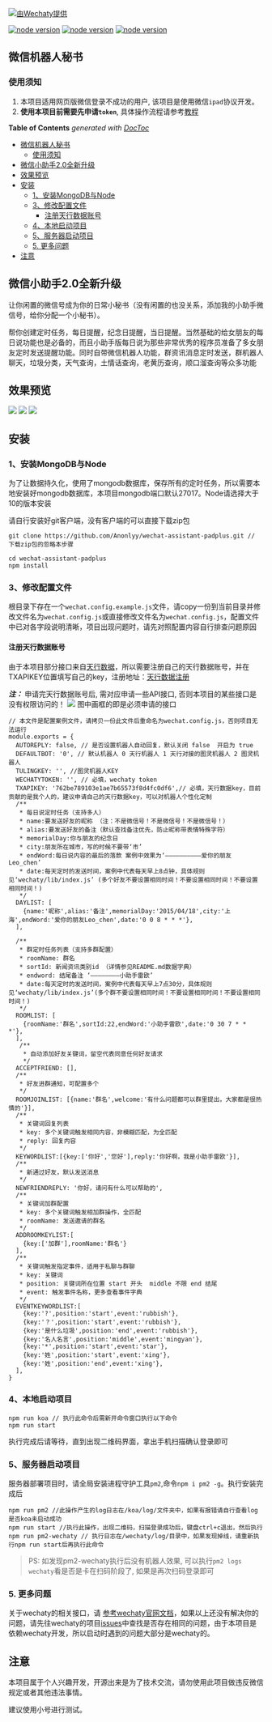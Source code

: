 

[![ 由Wechaty提供 ](https://img.shields.io/badge/Powered%20By-Wechaty-blue.svg)](https://github.com/chatie/wechaty)

[![node version](https://img.shields.io/badge/node-%3E%3D10-blue.svg)](http://nodejs.cn/download/)
[![node version](https://img.shields.io/badge/wechaty-%3E%3D0.38.4-blue.svg)](https://github.com/Chatie/wechaty)
[![node version](https://img.shields.io/badge/wechaty--puppet--padplus-%3E%3D0.6.2-green)](https://github.com/wechaty/wechaty-puppet-padplus)


## 微信机器人秘书 ##
### 使用须知
1. 本项目适用网页版微信登录不成功的用户, 该项目是使用微信`ipad`协议开发。
2. **使用本项目前需要先申请`token`**, 具体操作流程请参考[教程](https://github.com/juzibot/Welcome/wiki/Everything-about-Wechaty#1Token-%E7%9A%84%E5%8A%9F%E8%83%BD%E5%92%8C%E7%94%B3%E8%AF%B7)



<!-- START doctoc generated TOC please keep comment here to allow auto update -->
<!-- DON'T EDIT THIS SECTION, INSTEAD RE-RUN doctoc TO UPDATE -->
**Table of Contents**  *generated with [DocToc](https://github.com/thlorenz/doctoc)*

- [微信机器人秘书](#%e5%be%ae%e4%bf%a1%e6%9c%ba%e5%99%a8%e4%ba%ba%e7%a7%98%e4%b9%a6)
  - [使用须知](#%e4%bd%bf%e7%94%a8%e9%a1%bb%e7%9f%a5)
- [微信小助手2.0全新升级](#%e5%be%ae%e4%bf%a1%e5%b0%8f%e5%8a%a9%e6%89%8b20%e5%85%a8%e6%96%b0%e5%8d%87%e7%ba%a7)
- [效果预览](#%e6%95%88%e6%9e%9c%e9%a2%84%e8%a7%88)
- [安装](#%e5%ae%89%e8%a3%85)
  - [1、安装MongoDB与Node](#1%e5%ae%89%e8%a3%85mongodb%e4%b8%8enode)
  - [3、修改配置文件](#3%e4%bf%ae%e6%94%b9%e9%85%8d%e7%bd%ae%e6%96%87%e4%bb%b6)
    - [注册天行数据账号](#%e6%b3%a8%e5%86%8c%e5%a4%a9%e8%a1%8c%e6%95%b0%e6%8d%ae%e8%b4%a6%e5%8f%b7)
  - [4、本地启动项目](#4%e6%9c%ac%e5%9c%b0%e5%90%af%e5%8a%a8%e9%a1%b9%e7%9b%ae)
  - [5、服务器启动项目](#5%e6%9c%8d%e5%8a%a1%e5%99%a8%e5%90%af%e5%8a%a8%e9%a1%b9%e7%9b%ae)
  - [5. 更多问题](#5-%e6%9b%b4%e5%a4%9a%e9%97%ae%e9%a2%98)
- [注意](#%e6%b3%a8%e6%84%8f)

<!-- END doctoc generated TOC please keep comment here to allow auto update -->



## 微信小助手2.0全新升级

让你闲置的微信号成为你的日常小秘书（没有闲置的也没关系，添加我的小助手微信号，给你分配一个小秘书）。

帮你创建定时任务，每日提醒，纪念日提醒，当日提醒。当然基础的给女朋友的每日说功能也是必备的，而且小助手版每日说为那些非常优秀的程序员准备了多女朋友定时发送提醒功能。同时自带微信机器人功能，群资讯消息定时发送，群机器人聊天，垃圾分类，天气查询，土情话查询，老黄历查询，顺口溜查询等众多功能

## 效果预览

![](https://github.com/Anonlyy/wechat-assistant-padplus/tree/master/koa/assets/feature1.png)
![](https://github.com/Anonlyy/wechat-assistant-padplus/tree/master/koa/assets/feature2.png)
![](https://github.com/Anonlyy/wechat-assistant-padplus/tree/master/koa/assets/feature3.png)

## 安装

### 1、安装MongoDB与Node
为了让数据持久化，使用了mongodb数据库，保存所有的定时任务，所以需要本地安装好mongodb数据库，本项目mongodb端口默认27017。Node请选择大于10的版本安装

请自行安装好git客户端，没有客户端的可以直接下载zip包

```
git clone https://github.com/Anonlyy/wechat-assistant-padplus.git // 下载zip包的忽略本步骤

cd wechat-assistant-padplus
npm install
```
### 3、修改配置文件

根目录下存在一个`wechat.config.example.js`文件，请copy一份到当前目录并修改文件名为`wechat.config.js`或直接修改文件名为`wechat.config.js`，配置文件中已对各字段说明清晰，项目出现问题时，请先对照配置内容自行排查问题原因

#### 注册天行数据账号

由于本项目部分接口来自[天行数据](https://www.tianapi.com/signup.html?source=474284281)，所以需要注册自己的天行数据账号，并在TXAPIKEY位置填写自己的key，注册地址：[天行数据注册](https://www.tianapi.com/signup.html?source=474284281)

***注：*** 申请完天行数据账号后, 需对应申请一些API接口, 否则本项目的某些接口是没有权限访问的！
![](https://github.com/Anonlyy/wechat-assistant-padplus/tree/master/koa/assets/feature4.png)
图中画框的即是必须申请的接口
```
// 本文件是配置案例文件，请拷贝一份此文件后重命名为wechat.config.js，否则项目无法运行
module.exports = {
  AUTOREPLY: false, // 是否设置机器人自动回复，默认关闭 false  开启为 true
  DEFAULTBOT: '0', // 默认机器人 0 天行机器人 1 天行对接的图灵机器人 2 图灵机器人
  TULINGKEY: '', //图灵机器人KEY
  WECHATYTOKEN: '', // 必填，wechaty token
  TXAPIKEY: '762be789103e1ae7b65573f8d4fc0df6',// 必填，天行数据key，目前贡献的是我个人的，建议申请自己的天行数据key，可以对机器人个性化定制
  /**
   * 每日说定时任务（支持多人）
   * name:要发送好友的昵称 （注：不是微信号！不是微信号！不是微信号！）
   * alias:要发送好友的备注（默认查找备注优先，防止昵称带表情特殊字符）
   * memorialDay:你与朋友的纪念日
   * city:朋友所在城市，写的时候不要带‘市’
   * endWord:每日说内容的最后的落款 案例中效果为‘——————————爱你的朋友Leo_chen’
   * date:每天定时的发送时间，案例中代表每天早上8点钟，具体规则见‘wechaty/lib/index.js’ (多个好友不要设置相同时间！不要设置相同时间！不要设置相同时间！)
   */ 
  DAYLIST: [
    {name:'昵称',alias:'备注',memorialDay:'2015/04/18',city:'上海',endWord:'爱你的朋友Leo_chen',date:'0 0 8 * * *'},
  ],

  /**
   * 群定时任务列表（支持多群配置）
   * roomName: 群名
   * sortId: 新闻资讯类别id （详情参见README.md数据字典）
   * endword: 结尾备注 ‘————————小助手雷欧’
   * date:每天定时的发送时间，案例中代表每天早上7点30分，具体规则见‘wechaty/lib/index.js’(多个群不要设置相同时间！不要设置相同时间！不要设置相同时间！)
   */
  ROOMLIST: [
    {roomName:'群名',sortId:22,endWord:'小助手雷欧',date:'0 30 7 * * *'},
  ],
   /**
    * 自动添加好友关键词，留空代表同意任何好友请求 
    */
  ACCEPTFRIEND: [],
  /**
   * 好友进群通知，可配置多个
   */
  ROOMJOINLIST: [{name:'群名',welcome:'有什么问题都可以群里提出，大家都是很热情的'}],
  /**
   * 关键词回复列表
   * key: 多个关键词触发相同内容，非模糊匹配，为全匹配
   * reply: 回复内容
   */ 
  KEYWORDLIST:[{key:['你好','您好'],reply:'你好啊，我是小助手雷欧'}],
  /**
   * 新通过好友，默认发送消息
   */
  NEWFRIENDREPLY: '你好，请问有什么可以帮助的',
  /**
   * 关键词加群配置
   * key: 多个关键词触发相加群操作，全匹配
   * roomName: 发送邀请的群名
   */
  ADDROOMKEYLIST:[
    {key:['加群'],roomName:'群名'}
  ],
  /**
   * 关键词触发指定事件，适用于私聊与群聊
   * key: 关键词
   * position: 关键词所在位置 start 开头  middle 不限 end 结尾
   * event: 触发事件名称，更多查看事件字典
   */
  EVENTKEYWORDLIST:[
    {key:'?',position:'start',event:'rubbish'},
    {key:'？',position:'start',event:'rubbish'},
    {key:'是什么垃圾',position:'end',event:'rubbish'},
    {key:'名人名言',position:'middle',event:'mingyan'},
    {key:'*',position:'start',event:'star'},
    {key:'姓',position:'start',event:'xing'},
    {key:'姓',position:'end',event:'xing'},
  ],  
}
```

### 4、本地启动项目

```
npm run koa // 执行此命令后需新开命令窗口执行以下命令
npm run start
```
执行完成后请等待，直到出现二维码界面，拿出手机扫描确认登录即可


### 5、服务器启动项目

服务器部署项目时，请全局安装进程守护工具`pm2`,命令`npm i pm2 -g`。执行安装完成后

```
npm run pm2 //此操作产生的log日志在/koa/log/文件夹中，如果有报错请自行查看log是否koa未启动成功
npm run start //执行此操作，出现二维码，扫描登录成功后，键盘ctrl+c退出，然后执行
npm run pm2-wechaty // 执行日志在/wechaty/log/目录中，如果发现掉线，请重新执行npm run start后再执行此命令
```
> PS: 如发现pm2-wechaty执行后没有机器人效果, 可以执行`pm2 logs wechaty`看是否是卡在扫码阶段了, 如果是再次扫码登录即可

### 5. 更多问题
关于wechaty的相关接口，请
[参考wechaty官网文档](https://docs.chatie.io/v/zh/)，如果以上还没有解决你的问题，请先往wechaty的项目[issues](https://github.com/Chatie/wechaty/issues)中查找是否存在相同的问题，由于本项目是依赖wechaty开发，所以启动时遇到的问题大部分是wechaty的。


## 注意

 本项目属于个人兴趣开发，开源出来是为了技术交流，请勿使用此项目做违反微信规定或者其他违法事情。
 
 建议使用小号进行测试。
 

